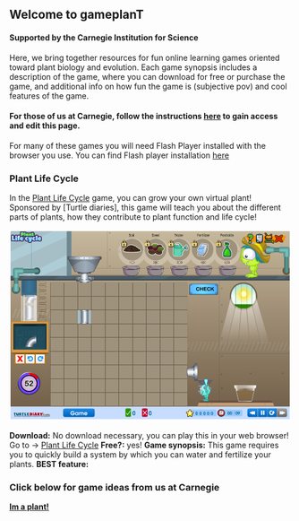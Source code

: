 ## Welcome to gameplanT 
#### Supported by the Carnegie Institution for Science

Here, we bring together resources for fun online learning games oriented toward plant biology and evolution. Each game synopsis includes a description of the game, where you can download for free or purchase the game, and additional info on how fun the game is (subjective pov) and cool features of the game. 

#### For those of us at Carnegie, follow the instructions **[here](editInstructions.md)** to gain access and edit this page.

For many of these games you will need Flash Player installed with the browser you use. You can find Flash player installation [here](get.adobe.com/flashplayer/)

### Plant Life Cycle
In the [Plant Life Cycle](https://www.turtlediary.com/game/grow-a-plant.html) game, you can grow your own virtual plant! Sponsored by [Turtle diaries], this game will teach you about the different parts of plants, how they contribute to plant function and life cycle!

![PLC_image](images/plc_screnshot.png)

**Download:** No download necessary, you can play this in your web browser! Go to -> [Plant Life Cycle](https://www.turtlediary.com/game/grow-a-plant.html)
**Free?:** yes!
**Game synopsis:** This game requires you to quickly build a system by which you can water and fertilize your plants. 
**BEST feature:** 



### Click below for game ideas from us at Carnegie

**[Im a plant!](Imaplant.md)**
